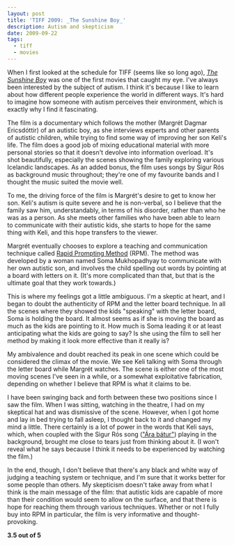 ```yaml
---
layout: post
title: 'TIFF 2009: _The Sunshine Boy_'
description: Autism and skepticism
date: 2009-09-22
tags:
  - tiff
  - movies
---
```


When I first looked at the schedule for TIFF (seems like so long ago), [_The Sunshine Boy_](http://www.imdb.com/title/tt1343113/) was one of the first movies that caught my eye. I've always been interested by the subject of autism. I think it's because I like to learn about how different people experience the world in different ways. It's hard to imagine how someone with autism perceives their environment, which is exactly why I find it fascinating.  
  
The film is a documentary which follows the mother (Margrét Dagmar Ericsdóttir) of an autistic boy, as she interviews experts and other parents of autistic children, while trying to find some way of improving her son Keli's life. The film does a good job of mixing educational material with more personal stories so that it doesn't devolve into information overload. It's shot beautifully, especially the scenes showing the family exploring various Icelandic landscapes. As an added bonus, the film uses songs by Sigur Rós as background music throughout; they're one of my favourite bands and I thought the music suited the movie well.  
  
To me, the driving force of the film is Margrét's desire to get to know her son. Keli's autism is quite severe and he is non-verbal, so I believe that the family saw him, understandably, in terms of his disorder, rather than who he was as a person. As she meets other families who have been able to learn to communicate with their autistic kids, she starts to hope for the same thing with Keli, and this hope transfers to the viewer.  
  
Margrét eventually chooses to explore a teaching and communication technique called [Rapid Prompting Method](http://www.halo-soma.org/) (RPM). The method was developed by a woman named Soma Mukhopadhyay to communicate with her own autistic son, and involves the child spelling out words by pointing at a board with letters on it. (It's more complicated than that, but that is the ultimate goal that they work towards.)  
  
This is where my feelings got a little ambiguous. I'm a skeptic at heart, and I began to doubt the authenticity of RPM and the letter board technique. In all the scenes where they showed the kids "speaking" with the letter board, Soma is holding the board. It almost seems as if she is moving the board as much as the kids are pointing to it. How much is Soma leading it or at least anticipating what the kids are going to say? Is she using the film to sell her method by making it look more effective than it really is?  
  
My ambivalence and doubt reached its peak in one scene which could be considered the climax of the movie. We see Keli talking with Soma through the letter board while Margrét watches. The scene is either one of the most moving scenes I've seen in a while, or a somewhat exploitative fabrication, depending on whether I believe that RPM is what it claims to be.  
  
I have been swinging back and forth between these two positions since I saw the film. When I was sitting, watching in the theatre, I had on my skeptical hat and was dismissive of the scene. However, when I got home and lay in bed trying to fall asleep, I thought back to it and changed my mind a little. There certainly is a lot of power in the words that Keli says, which, when coupled with the Sigur Rós song (["Ára bátur"](http://www.youtube.com/watch?v=NecFN-cfwlk)) playing in the background, brought me close to tears just from thinking about it. (I won't reveal what he says because I think it needs to be experienced by watching the film.)  
  
In the end, though, I don't believe that there's any black and white way of judging a teaching system or technique, and I'm sure that it works better for some people than others. My skepticism doesn't take away from what I think is the main message of the film: that autistic kids are capable of more than their condition would seem to allow on the surface, and that there is hope for reaching them through various techniques. Whether or not I fully buy into RPM in particular, the film is very informative and thought-provoking.  
  
**3.5 out of 5**
